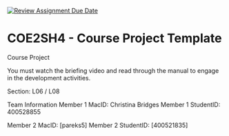 [![Review Assignment Due Date](https://classroom.github.com/assets/deadline-readme-button-22041afd0340ce965d47ae6ef1cefeee28c7c493a6346c4f15d667ab976d596c.svg)](https://classroom.github.com/a/mLqiHWLE)
# COE2SH4 - Course Project Template
Course Project

You must watch the briefing video and read through the manual to engage in the development activities.


Section: L06 / L08

Team Information
Member 1 MacID: Christina Bridges
Member 1 StudentID: 400528855

Member 2 MacID: [pareks5]
Member 2 StudentID: [400521835]
